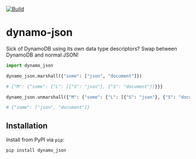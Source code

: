 [![Build](https://travis-ci.org/adilosa/dynamo-json.svg?branch=master)]()

# dynamo-json

Sick of DynamoDB using its own data type descriptors? Swap between DynamoDB and normal JSON!

```python
import dynamo_json

dynamo_json.marshall({"some": ["json", "document"]})

# {"M": {"some": {"L": [{"S": "json"}, {"S": "document"}]}}}

dynamo_json.unmarshall({"M": {"some": {"L": [{"S": "json"}, {"S": "document"}]}}})

# {"some": ["json", "document"]}
```

## Installation

Install from PyPI via `pip`:

    pip install dynamo_json
